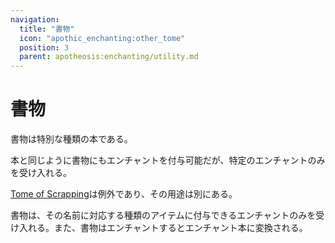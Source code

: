```yaml
---
navigation:
  title: "書物"
  icon: "apothic_enchanting:other_tome"
  position: 3
  parent: apotheosis:enchanting/utility.md
---
```


# 書物

書物は特別な種類の本である。

本と同じように書物にもエンチャントを付与可能だが、特定のエンチャントのみを受け入れる。

[Tome of Scrapping](./scrapping.md)は例外であり、その用途は別にある。

書物は、その名前に対応する種類のアイテムに付与できるエンチャントのみを受け入れる。また、書物はエンチャントするとエンチャント本に変換される。

<Recipe id="apothic_enchanting:other_tome" />



<Recipe id="apothic_enchanting:helmet_tome" />

<Recipe id="apothic_enchanting:chestplate_tome" />



<Recipe id="apothic_enchanting:leggings_tome" />

<Recipe id="apothic_enchanting:boots_tome" />



<Recipe id="apothic_enchanting:weapon_tome" />

<Recipe id="apothic_enchanting:pickaxe_tome" />



<Recipe id="apothic_enchanting:fishing_tome" />

<Recipe id="apothic_enchanting:bow_tome" />

